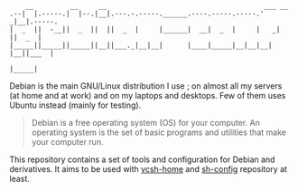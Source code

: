         __         __     __                                       ___ __        
    .--|  |.-----.|  |--.|__|.---.-.-----.______.----.-----.-----.'  _|__|.-----.
    |  _  ||  -__||  _  ||  ||  _  |     |______|  __|  _  |     |   _|  ||  _  |
    |_____||_____||_____||__||___._|__|__|      |____|_____|__|__|__| |__||___  |
                                                                          |_____|

Debian is the main GNU/Linux distribution I use ; on almost all my servers (at
home and at work) and on my laptops and desktops. Few of them uses Ubuntu
instead (mainly for testing).

> Debian is a free operating system (OS) for your computer. An operating system is the set of basic programs and utilities that make your computer run. 

This repository contains a set of tools and configuration for Debian and
derivatives. It aims to be used with [vcsh-home][] and [sh-config][]
repository at least.

[vcsh-home]: https://github.com/vdemeester/vcsh-home
[sh-config]: https://github.com/vdemeester/sh-config
